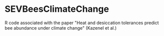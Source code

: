 # SEVBeesClimateChange
R code associated with the paper "Heat and desiccation tolerances predict bee abundance under climate change" (Kazenel et al.)
